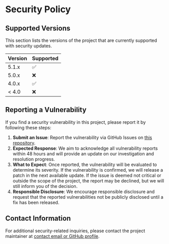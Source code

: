 # Security Policy

## Supported Versions

This section lists the versions of the project that are currently supported with security updates.

| Version | Supported          |
| ------- | ------------------ |
| 5.1.x   | :white_check_mark: |
| 5.0.x   | :x:                |
| 4.0.x   | :white_check_mark: |
| < 4.0   | :x:                |

## Reporting a Vulnerability

If you find a security vulnerability in this project, please report it by following these steps:

1. **Submit an Issue**: Report the vulnerability via GitHub Issues on [this repository](https://github.com/AlmirSai/Telegram-AI-bot).
2. **Expected Response**: We aim to acknowledge all vulnerability reports within 48 hours and will provide an update on our investigation and resolution progress.
3. **What to Expect**: Once reported, the vulnerability will be evaluated to determine its severity. If the vulnerability is confirmed, we will release a patch in the next available update. If the issue is deemed not critical or outside the scope of the project, the report may be declined, but we will still inform you of the decision.
4. **Responsible Disclosure**: We encourage responsible disclosure and request that the reported vulnerabilities not be publicly disclosed until a fix has been released.

## Contact Information

For additional security-related inquiries, please contact the project maintainer at [contact email or GitHub profile](https://github.com/AlmirSai).
